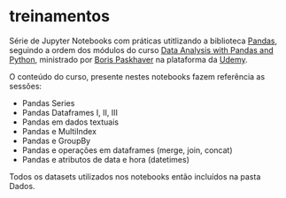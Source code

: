 # treinamentos

Série de Jupyter Notebooks com práticas utitlizando a biblioteca [Pandas](https://pandas.pydata.org/), seguindo a ordem dos módulos do curso [Data Analysis with Pandas and Python](https://www.udemy.com/course/data-analysis-with-pandas/), ministrado por [Boris Paskhaver](https://linkedin.com//in/boris-paskhaver-73399760) na plataforma da [Udemy](udemy.com).

O conteúdo do curso, presente nestes notebooks fazem referência as sessões:

- Pandas Series
- Pandas Dataframes I, II, III
- Pandas em dados textuais
- Pandas e MultiIndex
- Pandas e GroupBy
- Pandas e operações em dataframes (merge, join, concat)
- Pandas e atributos de data e hora (datetimes)

Todos os datasets utilizados nos notebooks então incluídos na pasta Dados.

